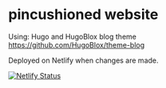 # pincushioned website
    
Using: Hugo and HugoBlox blog theme https://github.com/HugoBlox/theme-blog

Deployed on Netlify when changes are made.

[![Netlify Status](https://api.netlify.com/api/v1/badges/322a9e84-c862-418e-a198-1adebc273745/deploy-status)](https://app.netlify.com/sites/pincushioned/deploys)